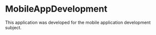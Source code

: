 # MobileAppDevelopment
This application was developed for the mobile application development subject.
